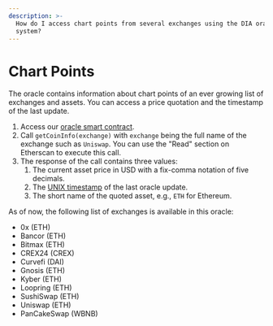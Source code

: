 ```yaml
---
description: >-
  How do I access chart points from several exchanges using the DIA oracle
  system?
---
```


# Chart Points

The oracle contains information about chart points of an ever growing list of exchanges and assets. You can access a price quotation and the timestamp of the last update.

1.  Access our [oracle smart contract](https://etherscan.io/address/0xD47FDf51D61c100C447E2D4747c7126F19fa23Ef).
2. Call `getCoinInfo(exchange)` with `exchange` being the full name of the exchange such as `Uniswap`. You can use the "Read" section on Etherscan to execute this call.
3. The response of the call contains three values:
   1. The current asset price in USD with a fix-comma notation of five decimals.
   2. The [UNIX timestamp](https://www.unixtimestamp.com/) of the last oracle update.
   3. The short name of the quoted asset, e.g., `ETH` for Ethereum.

As of now, the following list of exchanges is available in this oracle:  
- 0x \(ETH\)  
- Bancor \(ETH\)  
- Bitmax \(ETH\)  
- CREX24 \(CREX\)  
- Curvefi \(DAI\)  
- Gnosis \(ETH\)  
- Kyber \(ETH\)  
- Loopring \(ETH\)  
- SushiSwap \(ETH\)  
- Uniswap \(ETH\)  
- PanCakeSwap \(WBNB\)

